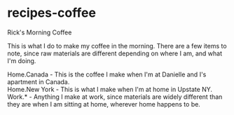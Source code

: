 # recipes-coffee
Rick's Morning Coffee


This is what I do to make my coffee in the morning. There are a few items to note, since raw materials are different depending on where I am, and what I'm doing. 

Home.Canada - This is the coffee I make when I'm at Danielle and I's apartment in Canada. \
Home.New York - This is what I make when I'm at home in Upstate NY. \
Work.* - Anything I make at work, since materials are widely different than they are when I am sitting at home, wherever home happens to be.
